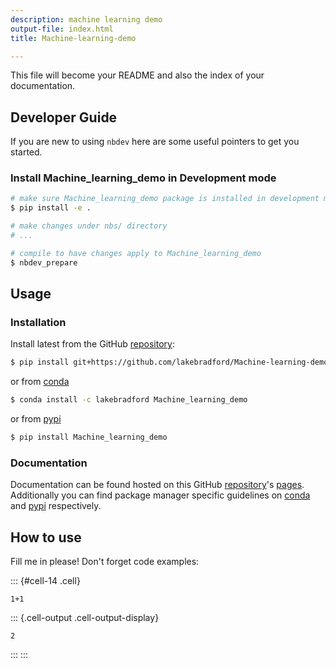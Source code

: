 ```yaml
---
description: machine learning demo
output-file: index.html
title: Machine-learning-demo

---
```




<!-- WARNING: THIS FILE WAS AUTOGENERATED! DO NOT EDIT! -->

This file will become your README and also the index of your documentation.

## Developer Guide

If you are new to using `nbdev` here are some useful pointers to get you started.

### Install Machine_learning_demo in Development mode

```sh
# make sure Machine_learning_demo package is installed in development mode
$ pip install -e .

# make changes under nbs/ directory
# ...

# compile to have changes apply to Machine_learning_demo
$ nbdev_prepare
```

## Usage

### Installation

Install latest from the GitHub [repository][repo]:

```sh
$ pip install git+https://github.com/lakebradford/Machine-learning-demo.git
```

or from [conda][conda]

```sh
$ conda install -c lakebradford Machine_learning_demo
```

or from [pypi][pypi]


```sh
$ pip install Machine_learning_demo
```


[repo]: https://github.com/lakebradford/Machine-learning-demo
[docs]: https://lakebradford.github.io/Machine-learning-demo/
[pypi]: https://pypi.org/project/Machine-learning-demo/
[conda]: https://anaconda.org/lakebradford/Machine-learning-demo

### Documentation

Documentation can be found hosted on this GitHub [repository][repo]'s [pages][docs]. Additionally you can find package manager specific guidelines on [conda][conda] and [pypi][pypi] respectively.

[repo]: https://github.com/lakebradford/Machine-learning-demo
[docs]: https://lakebradford.github.io/Machine-learning-demo/
[pypi]: https://pypi.org/project/Machine-learning-demo/
[conda]: https://anaconda.org/lakebradford/Machine-learning-demo

## How to use

Fill me in please! Don't forget code examples:

::: {#cell-14 .cell}
``` {.python .cell-code}
1+1
```

::: {.cell-output .cell-output-display}
```
2
```
:::
:::



